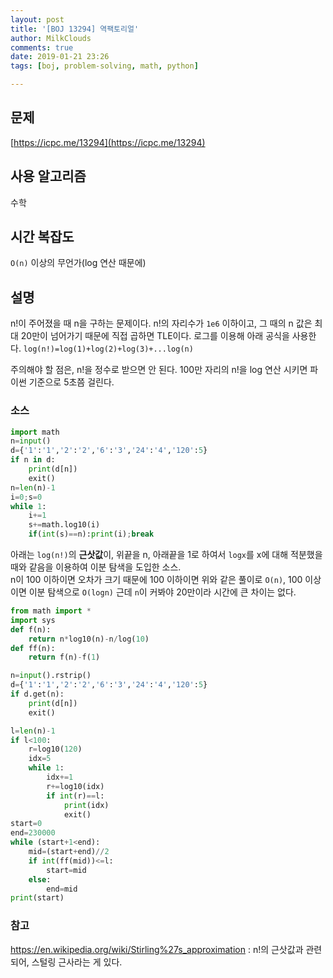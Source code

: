 ```yaml
---
layout: post
title: '[BOJ 13294] 역팩토리얼'
author: MilkClouds
comments: true
date: 2019-01-21 23:26
tags: [boj, problem-solving, math, python]

---
```


## 문제
[https://icpc.me/13294](https://icpc.me/13294)


## 사용 알고리즘
수학

## 시간 복잡도
`O(n)` 이상의 무언가(log 연산 때문에)


## 설명
n!이 주어졌을 때 n을 구하는 문제이다.
n!의 자리수가 `1e6` 이하이고, 그 때의 n 값은 최대 20만이 넘어가기 때문에 직접 곱하면 TLE이다.
로그를 이용해 아래 공식을 사용한다.
`log(n!)=log(1)+log(2)+log(3)+...log(n)`

주의해야 할 점은, n!을 정수로 받으면 안 된다. 100만 자리의 n!을 log 연산 시키면 파이썬 기준으로 5초쯤 걸린다.


### 소스  

```python
import math
n=input()
d={'1':'1','2':'2','6':'3','24':'4','120':5}
if n in d:
	print(d[n])
	exit()
n=len(n)-1
i=0;s=0
while 1:
	i+=1
	s+=math.log10(i)
	if(int(s)==n):print(i);break
```

아래는 `log(n!)`의 **근삿값**이, 위끝을 n, 아래끝을 1로 하여서 `logx`를 x에 대해 적분했을 때와 같음을 이용하여 이분 탐색을 도입한 소스.  
n이 100 이하이면 오차가 크기 때문에 100 이하이면 위와 같은 풀이로 `O(n)`, 100 이상이면 이분 탐색으로 `O(logn)`
근데 `n`이 커봐야 20만이라 시간에 큰 차이는 없다.
```python
from math import *
import sys
def f(n):
	return n*log10(n)-n/log(10)
def ff(n):
	return f(n)-f(1)

n=input().rstrip()
d={'1':'1','2':'2','6':'3','24':'4','120':5}
if d.get(n):
	print(d[n])
	exit()

l=len(n)-1
if l<100:
	r=log10(120)
	idx=5
	while 1:
		idx+=1
		r+=log10(idx)
		if int(r)==l:
			print(idx)
			exit()
start=0
end=230000
while (start+1<end):
	mid=(start+end)//2
	if int(ff(mid))<=l:
		start=mid
	else:
		end=mid
print(start)
```

### 참고
https://en.wikipedia.org/wiki/Stirling%27s_approximation
: n!의 근삿값과 관련되어, 스털링 근사라는 게 있다.
